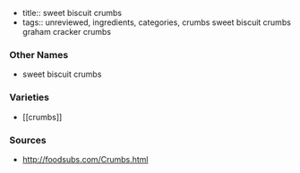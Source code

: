 - title:: sweet biscuit crumbs
- tags:: unreviewed, ingredients, categories, crumbs
sweet biscuit crumbs graham cracker crumbs

### Other Names

* sweet biscuit crumbs

### Varieties

* [[crumbs]]

### Sources
* http://foodsubs.com/Crumbs.html
